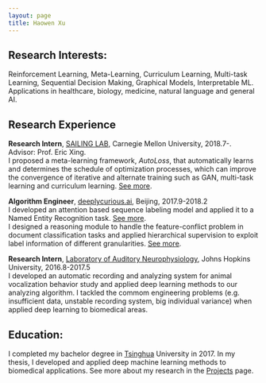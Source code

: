 ```yaml
---
layout: page
title: Haowen Xu
---
```


## **Research Interests**:
Reinforcement Learning, Meta-Learning, Curriculum Learning, Multi-task Learning, Sequential Decision Making, Graphical Models, Interpretable ML. Applications in healthcare, biology, medicine, natural language and general AI.

## **Research Experience**
**Research Intern**, [SAILING LAB], Carnegie Mellon University, 2018.7-. Advisor: Prof. Eric Xing.  
I proposed a meta-learning framework, _AutoLoss_, that automatically learns and determines the schedule of optimization processes, which can improve the convergence of iterative and alternate training such as GAN, multi-task learning and curriculum learning. [See more][proj-autoloss].

**Algorithm Engineer**, [deeplycurious.ai], Beijing, 2017.9-2018.2  
I developed an attention based sequence labeling model and applied it to a Named Entity Recognition task. [See more][proj-t2t].  
I designed a reasoning module to handle the feature-conflict problem in document classification tasks and applied hierarchical supervision to exploit label information of different granularities. [See more][proj-focus].

**Research Intern**, [Laboratory of Auditory Neurophysiology], Johns Hopkins University, 2016.8-2017.5  
I developed an automatic recording and analyzing system for animal vocalization behavior study and applied deep learning methods to our analyzing algorithm. I tackled the commom engineering problems (e.g. insufficient data, unstable recording system, big individual variance) when applied deep learning to biomedical areas.

## **Education**:
I completed my bachelor degree in [Tsinghua] University in 2017. In my thesis, I developed and applied deep machine learning methods to biomedical applications. See more about my research in the [Projects] page.


[See more]: /projects.md
[proj-autoloss]: /projects.md#autoLoss
[proj-t2t]: /projects.md#t2t
[proj-focus]: /projects.md#focus
[Projects]: /projects.md

[SAILING LAB]: http://www.sailing.cs.cmu.edu/main/
[deeplycurious.ai]: http://deeplycurious.ai/
[Tsinghua]: http://www.tsinghua.edu.cn/publish/thu2018en/index.html
[Laboratory of Auditory Neurophysiology]: http://wanglab.johnshopkins.edu/lab/WangLabWebsite/index.html
